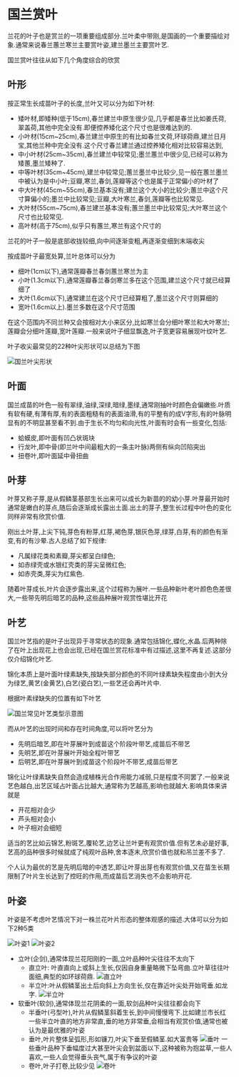 # 国兰赏叶

兰花的叶子也是赏兰的一项重要组成部分.兰叶柔中带刚,是国画的一个重要描绘对象.通常来说春兰蕙兰寒兰主要赏叶姿,建兰墨兰主要赏叶艺.

国兰赏叶往往从如下几个角度综合的欣赏

## 叶形

按正常生长成苗叶子的长度,兰叶又可以分为如下叶材:

+ 矮叶材,即矮种(低于15cm),春兰建兰中原生很少见,几乎都是春兰比如姜氏荷,翠盖荷,其他中完全没有.即便控养矮化这个尺寸也是很难达到的.
+ 小叶材(15cm~25cm),春兰建兰中原生的有比如春兰文荷,环球荷鼎,建兰日月宝,其他兰种中完全没有.这个尺寸春兰建兰通过控养矮化相对比较容易达到,
+ 中小叶材(25cm~35cm),春兰建兰中较常见;墨兰蕙兰中很少见,已经可以称为矮蕙,墨兰矮种了.
+ 中等叶材(35cm~45cm),建兰中较常见;蕙兰墨兰中比较少,见一般在蕙兰墨兰中被认为是中小叶;豆瓣,寒兰,春剑,莲瓣等这个也是属于正常偏小的叶材了
+ 中大叶材(45cm~55cm),春兰基本没有;建兰这个大小的比较少;蕙兰中这个尺寸算偏小的;墨兰中比较常见;豆瓣,大叶寒兰,春剑,莲瓣等也比较常见.
+ 大叶材(55cm~75cm),春兰建兰基本没有;蕙兰墨兰中比较常见;大叶寒兰这个尺寸也比较常见.
+ 高叶材(高于75cm),似乎只有蕙兰,寒兰有这个尺寸的

兰花的叶子一般是底部收拢较细,向中间逐渐变粗,再逐渐变细到末端收尖

按成苗叶子最宽处算,兰叶总体可以分为

+ 细叶(1cm以下),通常莲瓣春兰春剑蕙兰寒兰为主
+ 小叶(1.3cm以下),通常莲瓣春兰春剑寒兰多在这个范围,建兰这个尺寸就已经算细了
+ 大叶(1.6cm以下),通常建兰在这个尺寸已经算粗了,墨兰这个尺寸则算细的
+ 宽叶(1.6cm以上).墨兰多数在这个尺寸范围

在这个范围内不同兰种又会按相对大小来区分,比如寒兰会分细叶寒兰和大叶寒兰;莲瓣会分细叶莲瓣,宽叶莲瓣.一般来说叶子细显飘逸,叶子宽更容易展现叶纹叶艺.

叶子收尖最常见的22种叶尖形状可以总结为下图

![国兰叶尖形状](../../assets/images/国兰叶尖.jpeg)

## 叶面

国兰成苗的叶色一般有翠绿,油绿,深绿,暗绿,墨绿,通常刚抽叶时颜色会偏嫩些.叶质有软有硬,有薄有厚,有的表面粗糙有的表面油滑,有的平整有的成V字形,有的叶脉明显有的不明显甚至看不到.由于生长不均匀和向光性,叶面有时会有一些变化,包括:

+ 蛤蟆皮,即叶面有凹凸状斑块
+ 行龙叶,即中骨(即兰叶中间最粗大的一条主叶脉)两侧有纵向凹陷突出
+ 扭卷叶,即叶面延中骨扭曲

## 叶芽

叶芽又称子芽,是从假鳞茎基部生长出来可以成长为新苗的的幼小芽.叶芽最开始时通常是嫩白的芽点,随后会逐渐成长露出土面.出土的芽子,整生长过程中叶色的变化同样非常有欣赏价值.

刚出土叶芽,上尖下钝,芽色有粉芽,红芽,褐色芽,银灰色芽,绿芽,白芽,有的颜色有渐变,有的有沙晕.古人总结了如下规律:

+ 凡属绿花类和素瓣,芽尖都呈白绿色;
+ 如赤绿壳或水银红壳类的芽尖呈微红色;
+ 如赤壳类,芽尖为红紫色.

随着叶芽成长,叶片会逐步露出来,这个过程称为展叶.一些品种新叶老叶颜色色差很大,一些带先明后暗艺的品种,这些品种展叶观赏性堪比开花

## 叶艺

国兰叶艺指的是叶子出现异于寻常状态的现象.通常包括锦化,蝶化,水晶.后两种除了在叶上出现花上也会出现,已经在国兰赏花标准中有过描述,这里不再复述.这部分仅介绍锦化叶艺.

锦化本质上是叶面叶绿素缺失,按缺失部分颜色的不同叶绿素缺失程度由小到大分为绿艺,黄艺(金黄艺),白艺(瓷白艺),一些艺还会再叶片中.

根据叶素绿缺失的位置有如下叶艺

![国兰常见叶艺类型示意图](../../assets/images/国兰常见叶艺类型示意图.jpeg)

而从叶艺的出现时间和存在时间角度,可以将叶艺分为

+ 先明后暗艺,即在叶芽展叶到成苗这个阶段叶带艺,成苗后不带艺
+ 先明艺,即在叶芽展叶开始全程叶带艺
+ 后明艺,即在叶芽展叶到成苗这个阶段叶不带艺,成苗后带艺

锦化让叶绿素缺失自然会造成植株光合作用能力减弱,只是程度不同罢了.一般来说艺色越白,出艺区域占叶面占比越大,通常称为艺越高,影响也就越大.影响具体来讲就是

+ 开花相对会少
+ 芦头相对会小
+ 叶子相对会细短

适当的艺比如云锦艺,粉斑艺,覆轮艺,边艺让兰叶更有观赏价值.但有艺未必是好事,艺高的品种很多时候就成了纯观叶品种,舍本逐末,欣赏价值也就和吊兰差不多了.

个人认为最优的艺是先明后暗的中透艺,即让叶芽出芽也有观赏价值,又在苗生长期限制了叶片生长达到了控旺的作用,而成苗后艺消失也不会影响开花.

## 叶姿

叶姿是不考虑叶艺情况下对一株兰花叶片形态的整体观感的描述.大体可以分为如下2种5类

![叶姿1](../../assets/images/兰花叶姿_1.jpeg)
![叶姿2](../../assets/images/兰花叶姿_2.jpeg)

+ 立叶(企剑),通常体现兰花阳刚的一面,立叶品种叶尖往往不太向下
    + 直立叶: 叶直直向上或斜上生长,仅因自身重量略微下坠弯曲.立叶草往往叶面细,典型的如环球荷鼎.
        ![直立叶](../../assets/images/国兰直立叶.jpeg)
    + 半立叶:叶从假鳞茎出土后向斜上方向生长,仅在靠近叶尖处开始弯垂.如龙字.
        ![半立叶](../../assets/images/国兰半立叶.webp)
+ 软垂叶(软剑),通常体现兰花阴柔的一面,软剑品种叶尖往往都会向下
    + 半垂叶(弓型叶),叶片从假鳞茎斜着生长,到中间慢慢弯下.比如建兰市长红
        <!-- ![弓垂叶](../../assets/images/国兰弓垂叶.webp) -->
        一些半立叶直的地方非常直,垂的地方非常垂,会相当有观赏价值,通常也被认为是最优雅的叶姿
    + 垂叶,叶片整体呈弧形,形如镰刀,叶尖下垂至假鳞茎.如大富贵等
        ![垂叶](../../assets/images/国兰垂叶.webp)
        一些垂叶品种下垂幅度过大甚至叶尖会到盆面以下,这种被称为抱盆草,一些人喜欢,一些人会觉得垂头丧气,属于有争议的叶姿
    + 卷叶,叶子打卷,比较少见
        ![卷叶](../../assets/images/国兰卷叶.webp)
